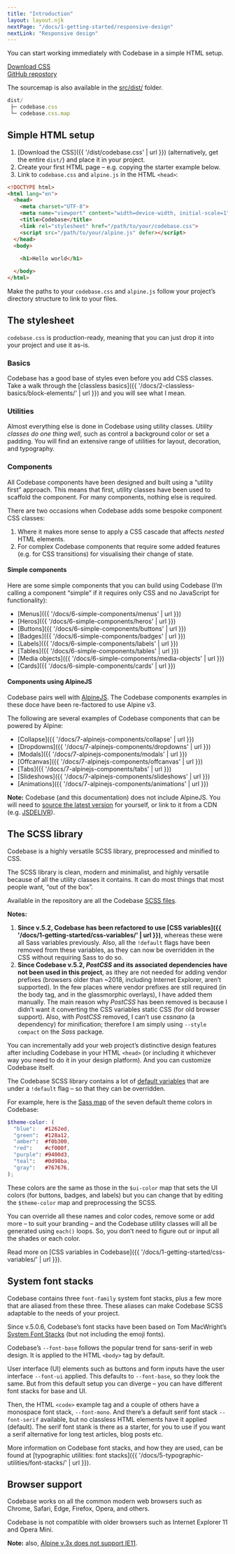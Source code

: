 ```yaml
---
title: "Introduction"
layout: layout.njk
nextPage: "/docs/1-getting-started/responsive-design"
nextLink: "Responsive design"
---
```


You can start working immediately with Codebase in a simple HTML setup.

<div class="my-6 flex gap-3 flex-wrap flex-center t-center">
  <div>
    <a class="btn btn-primary btn-lg rounded-pill" href="{{ '/dist/codebase.css' | url }}">Download CSS</code></a>
  </div>
  <div>
    <a class="btn btn-secondary btn-lg rounded-pill" href="https://github.com/codebase-frontend-library/codebase-5">GitHub repostory</a>
  </div>
</div>

The sourcemap is also available in the <a href="https://github.com/codebase-frontend-library/codebase-5/tree/main/src/dist">src/dist/</a> folder.

```js
dist/
 ├─ codebase.css
 └─ codebase.css.map
```

## Simple HTML setup

1. [Download the CSS]({{ '/dist/codebase.css' | url }}) (alternatively, get the entire `dist/`) and place it in your project.
2. Create your first HTML page – e.g. copying the starter example below.
3. Link to `codebase.css` and `alpine.js` in the HTML `<head>`:

```html
<!DOCTYPE html>
<html lang="en">
  <head>
    <meta charset="UTF-8">
    <meta name="viewport" content="width=device-width, initial-scale=1">
    <title>Codebase</title>
    <link rel="stylesheet" href="/path/to/your/codebase.css">
    <script src="/path/to/your/alpine.js" defer></script>
  </head>
  <body>
    
    <h1>Hello world</h1>

  </body>
</html>
```

Make the paths to your `codebase.css` and `alpine.js` follow your project’s directory structure to link to your files.

## The stylesheet

`codebase.css` is production-ready, meaning that you can just drop it into your project and use it as-is.

### Basics

Codebase has a good base of styles even before you add CSS classes. Take a walk through the [classless basics]({{ '/docs/2-classless-basics/block-elements/' | url }}) and you will see what I mean.

### Utilities

Almost everything else is done in Codebase using utility classes. _Utility classes do one thing well_, such as control a background color or set a padding. You will find an extensive range of utilities for layout, decoration, and typography.

### Components

All Codebase components have been designed and built using a “utility first” approach. This means that first, utility classes have been used to scaffold the component. For many components, nothing else is required.

There are two occasions when Codebase adds some bespoke component CSS classes:

1. Where it makes more sense to apply a CSS cascade that affects _nested_ HTML elements.
2. For complex Codebase components that require some added features (e.g. for CSS transitions) for visualising their change of state.

#### Simple components

Here are some simple components that you can build using Codebase (I’m calling a component “simple” if it requires only CSS and no JavaScript for functionality):

* [Menus]({{ '/docs/6-simple-components/menus' | url }})
* [Heros]({{ '/docs/6-simple-components/heros' | url }})
* [Buttons]({{ '/docs/6-simple-components/buttons' | url }})
* [Badges]({{ '/docs/6-simple-components/badges' | url }})
* [Labels]({{ '/docs/6-simple-components/labels' | url }})
* [Tables]({{ '/docs/6-simple-components/tables' | url }})
* [Media objects]({{ '/docs/6-simple-components/media-objects' | url }})
* [Cards]({{ '/docs/6-simple-components/cards' | url }})

#### Components using AlpineJS

Codebase pairs well with [AlpineJS](https://alpinejs.dev/). The Codebase components examples in these doce have been re-factored to use Alpine v3.

The following are several examples of Codebase components that can be powered by Alpine:

* [Collapse]({{ '/docs/7-alpinejs-components/collapse' | url }})
* [Dropdowns]({{ '/docs/7-alpinejs-components/dropdowns' | url }})
* [Modals]({{ '/docs/7-alpinejs-components/modals' | url }})
* [Offcanvas]({{ '/docs/7-alpinejs-components/offcanvas' | url }})
* [Tabs]({{ '/docs/7-alpinejs-components/tabs' | url }})
* [Slideshows]({{ '/docs/7-alpinejs-components/slideshows' | url }})
* [Animations]({{ '/docs/7-alpinejs-components/animations' | url }})

**Note:** Codebase (and this documentation) does not include AlpineJS. You will need to [source the latest version](https://github.com/alpinejs/alpine) for yourself, or link to it from a CDN (e.g. [JSDELIVR](https://www.jsdelivr.com/package/npm/alpinejs)).

## The SCSS library

Codebase is a highly versatile SCSS library, preprocessed and minified to CSS.

The SCSS library is clean, modern and minimalist, and highly versatile because of all the utility classes it contains. It can do most things that most people want, “out of the box”.

Available in the repository are all the Codebase [SCSS files](https://github.com/codebase-frontend-library/codebase-5/tree/main/src/codebase/scss).

**Notes:**

1. **Since v.5.2, Codebase has been refactored to use [CSS variables]({{ '/docs/1-getting-started/css-variables/' | url }})**, whereas these were all Sass variables previously. Also, all the `!default` flags have been removed from these variables, as they can now be overridden in the CSS without requiring Sass to do so.
2. **Since Codebase v.5.2, _PostCSS_ and its associated dependencies have not been used in this project**, as ithey are not needed for adding vendor prefixes (browsers older than ~2018, including Internet Explorer, aren’t supported). In the few places where vendor prefixes are still required (in the body tag, and in the glassmorphic overlays), I have added them manually. The main reason why _PostCSS_ has been removed is because I didn’t want it converting the CSS variables static CSS (for old browser support). Also, with _PostCSS_ removed, I can’t use _cssnano_ (a dependency) for minification; therefore I am simply using `--style compact` on the _Sass_ package.

You can incrementally add your web project’s distinctive design features after including Codebase in your HTML `<head>` (or including it whichever way you need to do it in your design platform). And you can customize Codebase itself.

The Codebase SCSS library contains a lot of [default variables](https://github.com/codebase-frontend-library/codebase-5/tree/master/src/codebase/scss/00_setup/_default-variables.scss) that are under a `!default` flag – so that they can be overridden.

For example, here is the [Sass map](https://sass-lang.com/documentation/values/maps) of the seven default theme colors in Codebase:

```scss
$theme-color: (
  "blue":   #1262ed,
  "green":  #128a12,
  "amber":  #f0b300,
  "red":    #cf000f,
  "purple": #9400d3,
  "teal":   #0d98ba,
  "gray":   #767676,
);
```

These colors are the same as those in the `$ui-color` map that sets the UI colors (for buttons, badges, and labels) but you can change that by editing the `$theme-color` map and preprocessing the SCSS.

You can override all these names and color codes, remove some or add more – to suit your branding – and the Codebase utility classes will all be generated using `each()` loops. So, you don’t need to figure out or input all the shades or each color.

Read more on [CSS variables in Codebase]({{ '/docs/1-getting-started/css-variables/' | url }}).

## System font stacks

Codebase contains three `font-family` system font stacks, plus a few more that are aliased from these three. These aliases can make Codebase SCSS adaptable to the needs of your project.

Since v.5.0.6, Codebase’s font stacks have been based on Tom MacWright’s [System Font Stacks](https://systemfontstack.com) (but not including the emoji fonts).

Codebase’s `--font-base` follows the popular trend for sans-serif in web design. It is applied to the HTML `<body>` tag by default.

User interface (UI) elements such as buttons and form inputs have the user interface `--font-ui` applied. This defaults to `--font-base`, so they look the same. But from this default setup you can diverge – you can have different font stacks for base and UI.

Then, the HTML `<code>` example tag and a couple of others have a monospace font stack, `--font-mono`. And there’s a default serif font stack `--font-serif` available, but no classless HTML elements have it applied (default). The serif font stank is there as a starter, for you to use if you want a serif alternative for long test articles, blog posts etc.

More information on Codebase font stacks, and how they are used, can be found at [typographic utilities: font stacks]({{ '/docs/5-typographic-utilities/font-stacks/' | url }}).

## Browser support

Codebase works on all the common modern web browsers such as Chrome, Safari, Edge, Firefox, Opera, and others.

Codebase is not compatible with older browsers such as Internet Explorer 11 and Opera Mini.

**Note:** also, [Alpine v.3x does not support IE11](https://alpinejs.dev/upgrade-guide#no-ie-11).